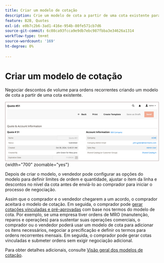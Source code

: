 ```yaml
---
title: Criar um modelo de cotação
description: Crie um modelo de cota a partir de uma cota existente para simplificar a negociação de cota para ordens repetitivas.=
feature: B2B, Quotes
exl-id: e0b7c2b6-3ad1-416e-954b-80fe571cb7d6
source-git-commit: 6c08ca93fcca9e9db7ebc987fbba3e34626a1314
workflow-type: tm+mt
source-wordcount: '169'
ht-degree: 0%

---
```


# Criar um modelo de cotação

<!--This topic is linked to from the Commerce Admin quote templates page. If the URL to this topic changes, make sure to add a redirect to prevent the Admin link from returning a 404 error.-->

Negociar descontos de volume para ordens recorrentes criando um modelo de cota a partir de uma cota existente.

![Criar modelo de cotação do administrador](./assets/quote-template-create-from-admin.png){width="700" zoomable="yes"}

Depois de criar o modelo, o vendedor pode configurar as opções do modelo para definir limites de ordem e quantidade, ajustar o item da linha e descontos no nível da cota antes de enviá-lo ao comprador para iniciar o processo de negociação.

Assim que o comprador e o vendedor chegarem a um acordo, o comprador aceitará o modelo de cotação. Em seguida, o comprador pode [gerar cotações vinculadas e pré-aprovadas](account-dashboard-my-quote-templates.md) com base nos termos do modelo de cota. Por exemplo, se uma empresa tiver ordens de MRO (manutenção, reparos e operações) para sustentar suas operações comerciais, o comprador ou o vendedor poderá usar um modelo de cota para adicionar os itens necessários, negociar a precificação e definir os termos para ordens recorrentes mensais. Em seguida, o comprador pode gerar cotas vinculadas e submeter ordens sem exigir negociação adicional.

Para obter detalhes adicionais, consulte [Visão geral dos modelos de cotação](quote-templates-overview.md).
